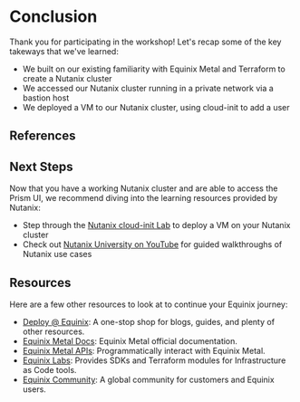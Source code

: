 <!-- See https://squidfunk.github.io/mkdocs-material/reference/ -->

# Conclusion

Thank you for participating in the workshop! Let's recap some of the key takeways that we've learned:

- We built on our existing familiarity with Equinix Metal and Terraform to create a Nutanix cluster
- We accessed our Nutanix cluster running in a private network via a bastion host
- We deployed a VM to our Nutanix cluster, using cloud-init to add a user

## References

## Next Steps

Now that you have a working Nutanix cluster and are able to access the Prism UI, we recommend diving into the learning resources provided by Nutanix:

- Step through the [Nutanix cloud-init Lab](https://www.nutanix.dev/lab_content/cloud-init-lab/) to deploy a VM on your Nutanix cluster
- Check out [Nutanix University on YouTube](https://www.youtube.com/@NutanixUniversity) for guided walkthroughs of Nutanix use cases

## Resources

Here are a few other resources to look at to continue your Equinix journey:

- [Deploy @ Equinix](https://deploy.equinix.com): A one-stop shop for blogs, guides, and plenty of other resources.
- [Equinix Metal Docs](https://deploy.equinix.com/developers/docs/metal): Equinix Metal official documentation.
- [Equinix Metal APIs](https://deploy.equinix.com/developers/api/metal): Programmatically interact with Equinix Metal.
- [Equinix Labs](https://github.com/equinix-labs): Provides SDKs and Terraform modules for Infrastructure as Code tools.
- [Equinix Community](https://community.equinix.com): A global community for customers and Equinix users.
